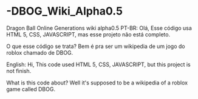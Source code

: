 # -DBOG_Wiki_Alpha0.5
Dragon Ball Online Generations wiki alpha0.5
PT-BR:
Olá, Esse código usa HTML 5, CSS, JAVASCRIPT, mas esse projeto não está completo.

O que esse código se trata? Bem é pra ser um wikipedia de um jogo do roblox chamado de DBOG.

English:
Hi, This code used HTML 5, CSS, JAVASCRIPT, but this project is not finish.

What is this code about? Well it's supposed to be a wikipedia of a roblox game called DBOG.

